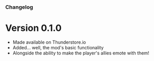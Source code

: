 ﻿### Changelog

# Version 0.1.0

* Made available on Thunderstore.io
* Added... well, the mod's basic functionality
* Alongside the ability to make the player's allies emote with them!
